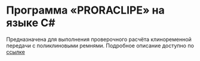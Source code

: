 # Программа «PRORACLIPE» на языке C#
Предназначена для выполнения проверочного расчёта клиноременной передачи с поликлиновыми ремнями.
Подробное описание доступно по [ссылке](https://github.com/kamneva/proraklipe/blob/main/txt/%D0%9E%D0%BF%D0%B8%D1%81%D0%B0%D0%BD%D0%B8%D0%B5%20PRORACLIPE.pdf)
